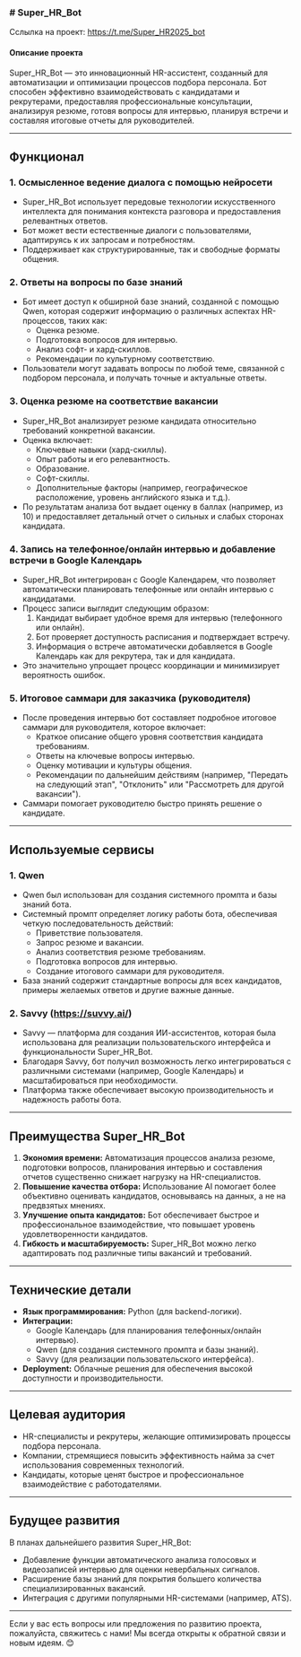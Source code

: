 ### # Super_HR_Bot

Сслылка на проект: https://t.me/Super_HR2025_bot

#### **Описание проекта**
Super_HR_Bot — это инновационный HR-ассистент, созданный для автоматизации и оптимизации процессов подбора персонала. Бот способен эффективно взаимодействовать с кандидатами и рекрутерами, предоставляя профессиональные консультации, анализируя резюме, готовя вопросы для интервью, планируя встречи и составляя итоговые отчеты для руководителей.

---

## **Функционал**

### 1. **Осмысленное ведение диалога с помощью нейросети**
   - Super_HR_Bot использует передовые технологии искусственного интеллекта для понимания контекста разговора и предоставления релевантных ответов.
   - Бот может вести естественные диалоги с пользователями, адаптируясь к их запросам и потребностям.
   - Поддерживает как структурированные, так и свободные форматы общения.

### 2. **Ответы на вопросы по базе знаний**
   - Бот имеет доступ к обширной базе знаний, созданной с помощью Qwen, которая содержит информацию о различных аспектах HR-процессов, таких как:
     - Оценка резюме.
     - Подготовка вопросов для интервью.
     - Анализ софт- и хард-скиллов.
     - Рекомендации по культурному соответствию.
   - Пользователи могут задавать вопросы по любой теме, связанной с подбором персонала, и получать точные и актуальные ответы.

### 3. **Оценка резюме на соответствие вакансии**
   - Super_HR_Bot анализирует резюме кандидата относительно требований конкретной вакансии.
   - Оценка включает:
     - Ключевые навыки (хард-скиллы).
     - Опыт работы и его релевантность.
     - Образование.
     - Софт-скиллы.
     - Дополнительные факторы (например, географическое расположение, уровень английского языка и т.д.).
   - По результатам анализа бот выдает оценку в баллах (например, из 10) и предоставляет детальный отчет о сильных и слабых сторонах кандидата.

### 4. **Запись на телефонное/онлайн интервью и добавление встречи в Google Календарь**
   - Super_HR_Bot интегрирован с Google Календарем, что позволяет автоматически планировать телефонные или онлайн интервью с кандидатами.
   - Процесс записи выглядит следующим образом:
     1. Кандидат выбирает удобное время для интервью (телефонного или онлайн).
     2. Бот проверяет доступность расписания и подтверждает встречу.
     3. Информация о встрече автоматически добавляется в Google Календарь как для рекрутера, так и для кандидата.
   - Это значительно упрощает процесс координации и минимизирует вероятность ошибок.

### 5. **Итоговое саммари для заказчика (руководителя)**
   - После проведения интервью бот составляет подробное итоговое саммари для руководителя, которое включает:
     - Краткое описание общего уровня соответствия кандидата требованиям.
     - Ответы на ключевые вопросы интервью.
     - Оценку мотивации и культуры общения.
     - Рекомендации по дальнейшим действиям (например, "Передать на следующий этап", "Отклонить" или "Рассмотреть для другой вакансии").
   - Саммари помогает руководителю быстро принять решение о кандидате.

---

## **Используемые сервисы**

### 1. **Qwen**
   - Qwen был использован для создания системного промпта и базы знаний бота.
   - Системный промпт определяет логику работы бота, обеспечивая четкую последовательность действий:
     - Приветствие пользователя.
     - Запрос резюме и вакансии.
     - Анализ соответствия резюме требованиям.
     - Подготовка вопросов для интервью.
     - Создание итогового саммари для руководителя.
   - База знаний содержит стандартные вопросы для всех кандидатов, примеры желаемых ответов и другие важные данные.

### 2. **Savvy (https://suvvy.ai/)**
   - Savvy — платформа для создания ИИ-ассистентов, которая была использована для реализации пользовательского интерфейса и функциональности Super_HR_Bot.
   - Благодаря Savvy, бот получил возможность легко интегрироваться с различными системами (например, Google Календарь) и масштабироваться при необходимости.
   - Платформа также обеспечивает высокую производительность и надежность работы бота.

---

## **Преимущества Super_HR_Bot**

1. **Экономия времени:** Автоматизация процессов анализа резюме, подготовки вопросов, планирования интервью и составления отчетов существенно снижает нагрузку на HR-специалистов.
2. **Повышение качества отбора:** Использование AI помогает более объективно оценивать кандидатов, основываясь на данных, а не на предвзятых мнениях.
3. **Улучшение опыта кандидатов:** Бот обеспечивает быстрое и профессиональное взаимодействие, что повышает уровень удовлетворенности кандидатов.
4. **Гибкость и масштабируемость:** Super_HR_Bot можно легко адаптировать под различные типы вакансий и требований.

---

## **Технические детали**

- **Язык программирования:** Python (для backend-логики).
- **Интеграции:**
  - Google Календарь (для планирования телефонных/онлайн интервью).
  - Qwen (для создания системного промпта и базы знаний).
  - Savvy (для реализации пользовательского интерфейса).
- **Deployment:** Облачные решения для обеспечения высокой доступности и производительности.

---

## **Целевая аудитория**

- HR-специалисты и рекрутеры, желающие оптимизировать процессы подбора персонала.
- Компании, стремящиеся повысить эффективность найма за счет использования современных технологий.
- Кандидаты, которые ценят быстрое и профессиональное взаимодействие с работодателями.

---

## **Будущее развития**

В планах дальнейшего развития Super_HR_Bot:
- Добавление функции автоматического анализа голосовых и видеозаписей интервью для оценки невербальных сигналов.
- Расширение базы знаний для покрытия большего количества специализированных вакансий.
- Интеграция с другими популярными HR-системами (например, ATS).

---

Если у вас есть вопросы или предложения по развитию проекта, пожалуйста, свяжитесь с нами! Мы всегда открыты к обратной связи и новым идеям. 😊

